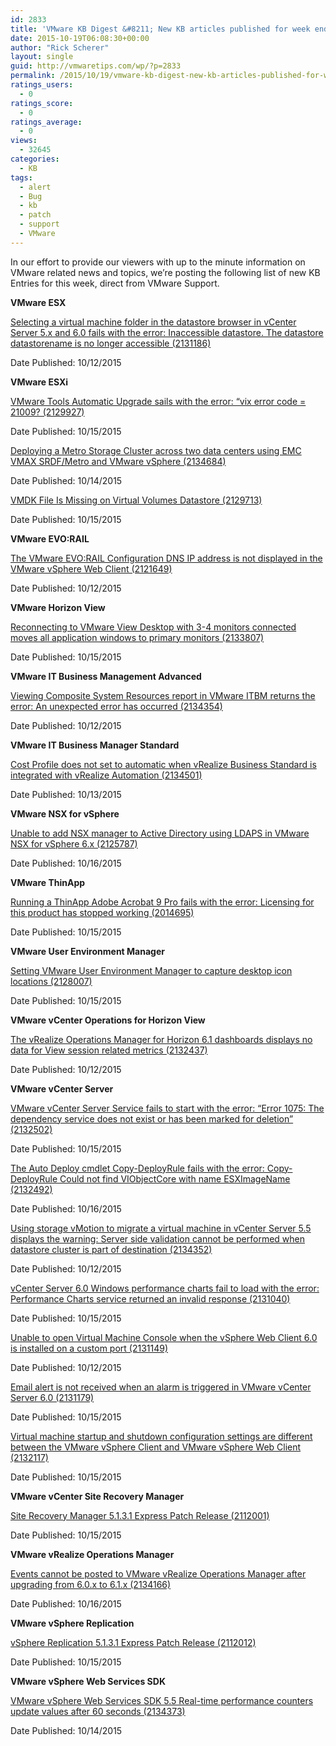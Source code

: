 ```yaml
---
id: 2833
title: 'VMware KB Digest &#8211; New KB articles published for week ending 10/17/15'
date: 2015-10-19T06:08:30+00:00
author: "Rick Scherer"
layout: single
guid: http://vmwaretips.com/wp/?p=2833
permalink: /2015/10/19/vmware-kb-digest-new-kb-articles-published-for-week-ending-101715/
ratings_users:
  - 0
ratings_score:
  - 0
ratings_average:
  - 0
views:
  - 32645
categories:
  - KB
tags:
  - alert
  - Bug
  - kb
  - patch
  - support
  - VMware
---
```

In our effort to provide our viewers with up to the minute information on VMware related news and topics, we&#8217;re posting the following list of new KB Entries for this week, direct from VMware Support.

<!--more-->

**VMware ESX**
  
[Selecting a virtual machine folder in the datastore browser in vCenter Server 5.x and 6.0 fails with the error: Inaccessible datastore. The datastore datastorename is no longer accessible (2131186)](http://vmw.re/1W26lKV)
  
Date Published: 10/12/2015

**VMware ESXi**
  
[VMware Tools Automatic Upgrade sails with the error: “vix error code = 21009? (2129927)](http://vmw.re/1MyH28U)
  
Date Published: 10/15/2015
  
[Deploying a Metro Storage Cluster across two data centers using EMC VMAX SRDF/Metro and VMware vSphere (2134684)](http://vmw.re/1W26j5N)
  
Date Published: 10/14/2015
  
[VMDK File Is Missing on Virtual Volumes Datastore (2129713)](http://vmw.re/1MyH2pa)
  
Date Published: 10/15/2015

**VMware EVO:RAIL**
  
[The VMware EVO:RAIL Configuration DNS IP address is not displayed in the VMware vSphere Web Client (2121649)](http://vmw.re/1W26oGl)
  
Date Published: 10/12/2015

**VMware Horizon View**
  
[Reconnecting to VMware View Desktop with 3-4 monitors connected moves all application windows to primary monitors (2133807)](http://vmw.re/1MyH2pc)
  
Date Published: 10/15/2015

**VMware IT Business Management Advanced**
  
[Viewing Composite System Resources report in VMware ITBM returns the error: An unexpected error has occurred (2134354)](http://vmw.re/1W26m1e)
  
Date Published: 10/12/2015

**VMware IT Business Manager Standard**
  
[Cost Profile does not set to automatic when vRealize Business Standard is integrated with vRealize Automation (2134501)](http://vmw.re/1MyH2pg)
  
Date Published: 10/13/2015

**VMware NSX for vSphere**
  
[Unable to add NSX manager to Active Directory using LDAPS in VMware NSX for vSphere 6.x (2125787)](http://vmw.re/1MyH4gS)
  
Date Published: 10/16/2015

**VMware ThinApp**
  
[Running a ThinApp Adobe Acrobat 9 Pro fails with the error: Licensing for this product has stopped working (2014695)](http://vmw.re/1W26m1g)
  
Date Published: 10/15/2015

**VMware User Environment Manager**
  
[Setting VMware User Environment Manager to capture desktop icon locations (2128007)](http://vmw.re/1MyH2pi)
  
Date Published: 10/15/2015

**VMware vCenter Operations for Horizon View**
  
[The vRealize Operations Manager for Horizon 6.1 dashboards displays no data for View session related metrics (2132437)](http://vmw.re/1W26m1i)
  
Date Published: 10/12/2015

**VMware vCenter Server**
  
[VMware vCenter Server Service fails to start with the error: “Error 1075: The dependency service does not exist or has been marked for deletion” (2132502)](http://vmw.re/1MyH2pk)
  
Date Published: 10/15/2015
  
[The Auto Deploy cmdlet Copy-DeployRule fails with the error: Copy-DeployRule Could not find VIObjectCore with name ESXImageName (2132492)](http://vmw.re/1MyH4gU)
  
Date Published: 10/16/2015
  
[Using storage vMotion to migrate a virtual machine in vCenter Server 5.5 displays the warning: Server side validation cannot be performed when datastore cluster is part of destination (2134352)](http://vmw.re/1MyH4gW)
  
Date Published: 10/12/2015
  
[vCenter Server 6.0 Windows performance charts fail to load with the error: Performance Charts service returned an invalid response (2131040)](http://vmw.re/1MyH4gY)
  
Date Published: 10/15/2015
  
[Unable to open Virtual Machine Console when the vSphere Web Client 6.0 is installed on a custom port (2131149)](http://vmw.re/1MyH2po)
  
Date Published: 10/12/2015
  
[Email alert is not received when an alarm is triggered in VMware vCenter Server 6.0 (2131179)](http://vmw.re/1MyH4h4)
  
Date Published: 10/15/2015
  
[Virtual machine startup and shutdown configuration settings are different between the VMware vSphere Client and VMware vSphere Web Client (2132117)](http://vmw.re/1MyH4xk)
  
Date Published: 10/15/2015

**VMware vCenter Site Recovery Manager**
  
[Site Recovery Manager 5.1.3.1 Express Patch Release (2112001)](http://vmw.re/1MyH2FG)
  
Date Published: 10/15/2015

**VMware vRealize Operations Manager**
  
[Events cannot be posted to VMware vRealize Operations Manager after upgrading from 6.0.x to 6.1.x (2134166)](http://vmw.re/1MyH2FK)
  
Date Published: 10/16/2015

**VMware vSphere Replication**
  
[vSphere Replication 5.1.3.1 Express Patch Release (2112012)](http://vmw.re/1MyH2FM)
  
Date Published: 10/15/2015

**VMware vSphere Web Services SDK**
  
[VMware vSphere Web Services SDK 5.5 Real-time performance counters update values after 60 seconds (2134373)](http://vmw.re/1MyH4xq)
  
Date Published: 10/14/2015